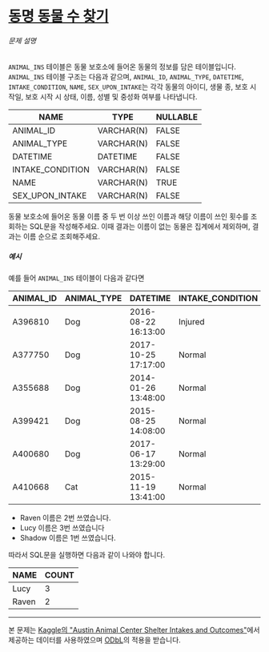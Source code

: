 # [동명 동물 수 찾기](https://school.programmers.co.kr/learn/courses/30/lessons/59041)


###### 문제 설명


`ANIMAL_INS` 테이블은 동물 보호소에 들어온 동물의 정보를 담은 테이블입니다. `ANIMAL_INS` 테이블 구조는 다음과 같으며, `ANIMAL_ID`, `ANIMAL_TYPE`, `DATETIME`, `INTAKE_CONDITION`, `NAME`, `SEX_UPON_INTAKE`는 각각 동물의 아이디, 생물 종, 보호 시작일, 보호 시작 시 상태, 이름, 성별 및 중성화 여부를 나타냅니다.




| NAME | TYPE | NULLABLE |
| --- | --- | --- |
| ANIMAL\_ID | VARCHAR(N) | FALSE |
| ANIMAL\_TYPE | VARCHAR(N) | FALSE |
| DATETIME | DATETIME | FALSE |
| INTAKE\_CONDITION | VARCHAR(N) | FALSE |
| NAME | VARCHAR(N) | TRUE |
| SEX\_UPON\_INTAKE | VARCHAR(N) | FALSE |


동물 보호소에 들어온 동물 이름 중 두 번 이상 쓰인 이름과 해당 이름이 쓰인 횟수를 조회하는 SQL문을 작성해주세요. 이때 결과는 이름이 없는 동물은 집계에서 제외하며, 결과는 이름 순으로 조회해주세요. 


##### 예시


예를 들어 `ANIMAL_INS` 테이블이 다음과 같다면




| ANIMAL\_ID | ANIMAL\_TYPE | DATETIME | INTAKE\_CONDITION | NAME | SEX\_UPON\_INTAKE |
| --- | --- | --- | --- | --- | --- |
| A396810 | Dog | 2016\-08\-22 16:13:00 | Injured | Raven | Spayed Female |
| A377750 | Dog | 2017\-10\-25 17:17:00 | Normal | Lucy | Spayed Female |
| A355688 | Dog | 2014\-01\-26 13:48:00 | Normal | Shadow | Neutered Male |
| A399421 | Dog | 2015\-08\-25 14:08:00 | Normal | Lucy | Spayed Female |
| A400680 | Dog | 2017\-06\-17 13:29:00 | Normal | Lucy | Spayed Female |
| A410668 | Cat | 2015\-11\-19 13:41:00 | Normal | Raven | Spayed Female |


* Raven 이름은 2번 쓰였습니다.
* Lucy 이름은 3번 쓰였습니다
* Shadow 이름은 1번 쓰였습니다.


따라서 SQL문을 실행하면 다음과 같이 나와야 합니다. 




| NAME | COUNT |
| --- | --- |
| Lucy | 3 |
| Raven | 2 |




---


본 문제는 [Kaggle의 "Austin Animal Center Shelter Intakes and Outcomes"](https://www.kaggle.com/aaronschlegel/austin-animal-center-shelter-intakes-and-outcomes)에서 제공하는 데이터를 사용하였으며 [ODbL](https://opendatacommons.org/licenses/odbl/1.0/)의 적용을 받습니다.



